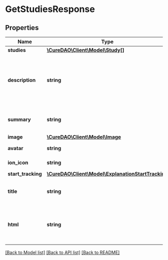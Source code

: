 # GetStudiesResponse

## Properties
Name | Type | Description | Notes
------------ | ------------- | ------------- | -------------
**studies** | [**\CureDAO\Client\Model\Study[]**](Study.md) |  | [optional] 
**description** | **string** | Ex: These factors are most predictive of Overall Mood based on your own data. | 
**summary** | **string** | Can be used as title in help info popup | 
**image** | [**\CureDAO\Client\Model\Image**](Image.md) |  | [optional] 
**avatar** | **string** | Square icon png url | [optional] 
**ion_icon** | **string** | Ex: ion-ios-person | [optional] 
**start_tracking** | [**\CureDAO\Client\Model\ExplanationStartTracking**](ExplanationStartTracking.md) |  | [optional] 
**title** | **string** | Ex: Top Predictors of Overall Mood | [optional] 
**html** | **string** | Embeddable list of study summaries with explanation at the top | [optional] 

[[Back to Model list]](../../README.md#documentation-for-models) [[Back to API list]](../../README.md#documentation-for-api-endpoints) [[Back to README]](../../README.md)
